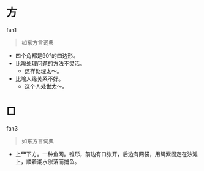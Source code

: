 # 方
fan1
> 如东方言词典
- 四个角都是90°的四边形。
- 比喻处理问题的方法不灵活。
  - 这样处理太～。
- 比喻人缘关系不好。
  - 这个人处世太～。

# □
fan3
> 如东方言词典
- 上罒下方。一种鱼网。锥形，前边有口张开，后边有网袋，用绳索固定在沙滩上，顺着潮水涨落而捕鱼。
